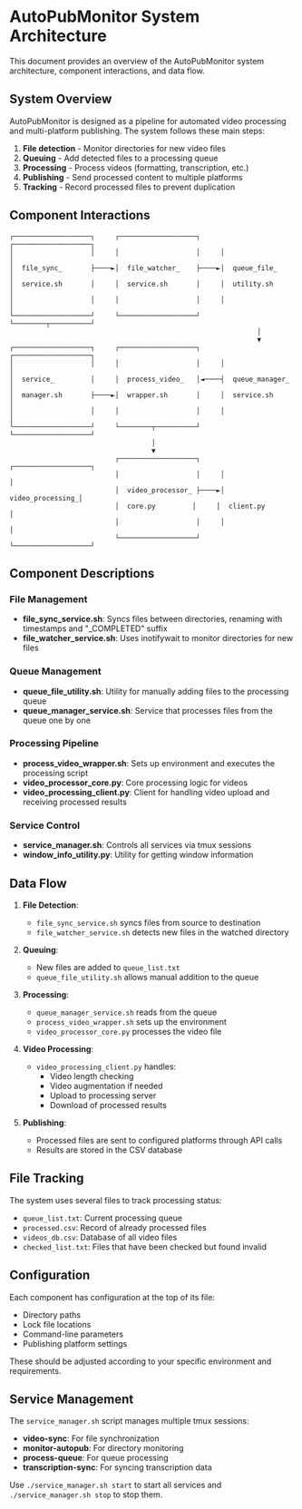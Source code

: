 # AutoPubMonitor System Architecture

This document provides an overview of the AutoPubMonitor system architecture, component interactions, and data flow.

## System Overview

AutoPubMonitor is designed as a pipeline for automated video processing and multi-platform publishing. The system follows these main steps:

1. **File detection** - Monitor directories for new video files
2. **Queuing** - Add detected files to a processing queue
3. **Processing** - Process videos (formatting, transcription, etc.)
4. **Publishing** - Send processed content to multiple platforms
5. **Tracking** - Record processed files to prevent duplication

## Component Interactions

```
┌───────────────────┐     ┌───────────────────┐     ┌───────────────────┐
│                   │     │                   │     │                   │
│  file_sync_       ├────►│  file_watcher_    ├────►│  queue_file_      │
│  service.sh       │     │  service.sh       │     │  utility.sh       │
│                   │     │                   │     │                   │
└───────────────────┘     └───────────────────┘     └────────┬──────────┘
                                                             │
                                                             ▼
┌───────────────────┐     ┌───────────────────┐     ┌───────────────────┐
│                   │     │                   │     │                   │
│  service_         │     │  process_video_   │◄────┤  queue_manager_   │
│  manager.sh       ├────►│  wrapper.sh       │     │  service.sh       │
│                   │     │                   │     │                   │
└───────────────────┘     └────────┬──────────┘     └───────────────────┘
                                   │
                                   ▼
                          ┌───────────────────┐     ┌───────────────────┐
                          │                   │     │                   │
                          │  video_processor_ ├────►│  video_processing_│
                          │  core.py         │     │  client.py        │
                          │                   │     │                   │
                          └───────────────────┘     └───────────────────┘
```

## Component Descriptions

### File Management
- **file_sync_service.sh**: Syncs files between directories, renaming with timestamps and "_COMPLETED" suffix
- **file_watcher_service.sh**: Uses inotifywait to monitor directories for new files

### Queue Management
- **queue_file_utility.sh**: Utility for manually adding files to the processing queue
- **queue_manager_service.sh**: Service that processes files from the queue one by one

### Processing Pipeline
- **process_video_wrapper.sh**: Sets up environment and executes the processing script
- **video_processor_core.py**: Core processing logic for videos
- **video_processing_client.py**: Client for handling video upload and receiving processed results

### Service Control
- **service_manager.sh**: Controls all services via tmux sessions
- **window_info_utility.py**: Utility for getting window information

## Data Flow

1. **File Detection**:
   - `file_sync_service.sh` syncs files from source to destination
   - `file_watcher_service.sh` detects new files in the watched directory

2. **Queuing**:
   - New files are added to `queue_list.txt`
   - `queue_file_utility.sh` allows manual addition to the queue

3. **Processing**:
   - `queue_manager_service.sh` reads from the queue
   - `process_video_wrapper.sh` sets up the environment
   - `video_processor_core.py` processes the video file

4. **Video Processing**:
   - `video_processing_client.py` handles:
     - Video length checking
     - Video augmentation if needed
     - Upload to processing server
     - Download of processed results

5. **Publishing**:
   - Processed files are sent to configured platforms through API calls
   - Results are stored in the CSV database

## File Tracking

The system uses several files to track processing status:
- `queue_list.txt`: Current processing queue
- `processed.csv`: Record of already processed files
- `videos_db.csv`: Database of all video files
- `checked_list.txt`: Files that have been checked but found invalid

## Configuration

Each component has configuration at the top of its file:
- Directory paths
- Lock file locations
- Command-line parameters
- Publishing platform settings

These should be adjusted according to your specific environment and requirements.

## Service Management

The `service_manager.sh` script manages multiple tmux sessions:
- **video-sync**: For file synchronization
- **monitor-autopub**: For directory monitoring
- **process-queue**: For queue processing
- **transcription-sync**: For syncing transcription data

Use `./service_manager.sh start` to start all services and `./service_manager.sh stop` to stop them.
